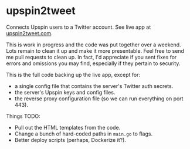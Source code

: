 # upspin2tweet

Connects Upspin users to a Twitter account. See live app at
[upspin2tweet.com](https://upspin2tweet.com).

This is work in progress and the code was put together over a weekend. Lots
remain to clean it up and make it more presentable. Feel free to send me pull
requests to clean up. In fact, I'd appreciate if you sent fixes for errors and
omissions you may find, especially if they pertain to security.

This is the full code backing up the live app, except for:
- a single config file that contains the server's Twitter auth secrets.
- the server's Upspin keys and config files.
- the reverse proxy configuration file (so we can run everything on port 443).


Things TODO:
- Pull out the HTML templates from the code.
- Change a bunch of hard-coded paths in `main.go` to flags.
- Better deploy scripts (perhaps, Dockerize it?).
